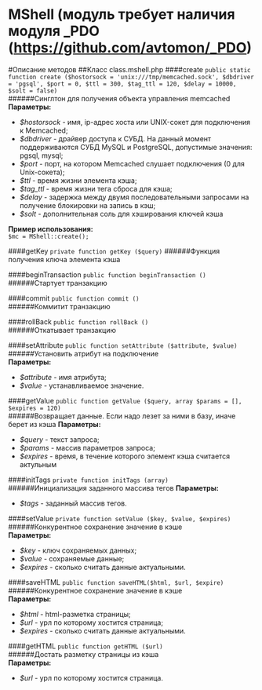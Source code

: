 MShell (модуль требует наличия модуля _PDO (https://github.com/avtomon/_PDO)
====
#Описание методов
##Класс class.mshell.php
####create
`public static function create ($hostorsock = 'unix:///tmp/memcached.sock', $dbdriver = 'pgsql', $port = 0, $ttl = 300, $tag_ttl = 120, $delay = 10000, $solt = false)`   
######Синглтон для получения объекта управления memcached  
**Параметры:**
* *$hostorsock* - имя, ip-адрес хоста или UNIX-сокет для подключения к Memcached;
* *$dbdriver* - драйвер доступа к СУБД. На данный момент поддерживаются СУБД MySQL и PostgreSQL, допустимые значения: pgsql, mysql;
* *$port* - порт, на котором Memcached слушает подключения (0 для Unix-сокета);  
* *$ttl* - время жизни элемента кэша;
* *$tag_ttl* - время жизни тега сброса для кэша;
* *$delay* - задержка между двумя последовательными запросами на получение блокировки на запись в кэш;
* *$solt* - дополнительная соль для хэширования ключей кэша

**Пример использования:**    
`$mc = MShell::create();`

####getKey
`private function getKey ($query)`
######Функция получения ключа элемента кэша  

####beginTransaction
`public function beginTransaction ()`   
######Стартует транзакцию  

####commit
`public function commit ()`   
######Коммитит транзакцию  

####rollBack
`public function rollBack ()`   
######Откатывает транзакцию  

####setAttribute
`public function setAttribute ($attribute, $value)`   
######Установить атрибут на подключение  
**Параметры:**   
* *$attribute* - имя атрибута;
* *$value* - устанавливаемое значение.

####getValue
`public function getValue ($query, array $params = [], $expires = 120)`   
######Возвращает данные. Если надо лезет за ними в базу, иначе берет из кэша
**Параметры:**   
* *$query* - текст запроса;
* *$params* - массив параметров запроса;
* *$expires* - время, в течение которого элемент кэша считается актульным

####initTags
`private function initTags (array)`   
######Инициализация заданного массива тегов
**Параметры:**   
* *$tags* - заданный массив тегов.

####setValue
`private function setValue ($key, $value, $expires)`   
######Конкурентное сохранение значение в кэше     
**Параметры:**   
* *$key* - ключ сохраняемых данных;
* *$value* - сохраняемые данные;
* *$expires* - сколько считать данные актуальными.

####saveHTML
`public function saveHTML($html, $url, $expire)`   
######Конкурентное сохранение значение в кэше    
**Параметры:**   
* *$html* - html-разметка страницы;
* *$url* - урл по которому хостится страница;
* *$expires* - сколько считать данные актуальными.

####getHTML
`public function getHTML ($url)`   
######Достать разметку страницы из кэша    
**Параметры:**   
* *$url* - урл по которому хостится страница.
